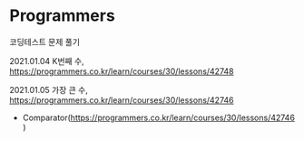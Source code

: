 # Programmers
코딩테스트 문제 풀기

2021.01.04 K번째 수, https://programmers.co.kr/learn/courses/30/lessons/42748

2021.01.05 가장 큰 수, https://programmers.co.kr/learn/courses/30/lessons/42746
  - Comparator(https://programmers.co.kr/learn/courses/30/lessons/42746)
